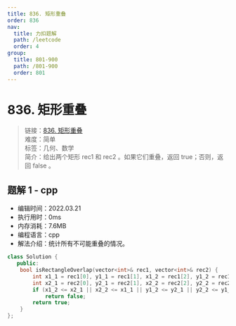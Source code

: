 ```yaml
---
title: 836. 矩形重叠
order: 836
nav:
  title: 力扣题解
  path: /leetcode
  order: 4
group:
  title: 801-900
  path: /801-900
  order: 801
---
```


# 836. 矩形重叠

> 链接：[836. 矩形重叠](https://leetcode-cn.com/problems/rectangle-overlap/)  
> 难度：简单  
> 标签：几何、数学  
> 简介：给出两个矩形 rec1 和 rec2 。如果它们重叠，返回 true；否则，返回 false 。

## 题解 1 - cpp

- 编辑时间：2022.03.21
- 执行用时：0ms
- 内存消耗：7.6MB
- 编程语言：cpp
- 解法介绍：统计所有不可能重叠的情况。

```cpp
class Solution {
   public:
    bool isRectangleOverlap(vector<int>& rec1, vector<int>& rec2) {
        int x1_1 = rec1[0], y1_1 = rec1[1], x1_2 = rec1[2], y1_2 = rec1[3];
        int x2_1 = rec2[0], y2_1 = rec2[1], x2_2 = rec2[2], y2_2 = rec2[3];
        if (x1_2 <= x2_1 || x2_2 <= x1_1 || y1_2 <= y2_1 || y2_2 <= y1_1)
            return false;
        return true;
    }
};
```
